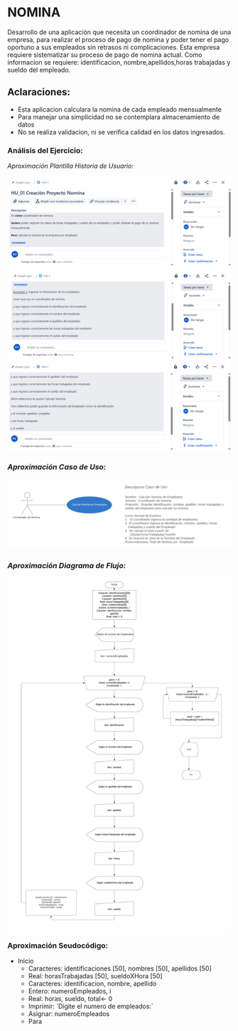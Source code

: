 # NOMINA
Desarrollo de una aplicación que necesita un coordinador de nomina de una empresa, para realizar el proceso de pago de nomina y poder tener el pago oportuno a sus empleados sin retrasos ni complicaciones. Esta empresa requiere sistematizar su proceso de pago de nomina actual. Como informacion se requiere: identificacion, nombre,apellidos,horas trabajadas y sueldo del empleado.

## Aclaraciones:

- Esta aplicacion calculara la nomina de cada empleado mensualmente
- Para manejar una simplicidad no se contemplara almacenamiento de datos
- No se realiza validacion, ni se verifica calidad en los datos ingresados.

### Análisis del Ejercicio:
_Aproximación Plantilla Historia de Usuario:_

![alt text](https://github.com/ktevla/ejercicio.github.io/blob/main/Historia_1.png)
![alt text](https://github.com/ktevla/ejercicio.github.io/blob/main/Historia_2.png)
![alt text](https://github.com/ktevla/ejercicio.github.io/blob/main/Historia_3.png)

### _Aproximación Caso de Uso:_                                                            
                                                                                  
![alt text](https://github.com/ktevla/ejercicio.github.io/blob/main/Caso%20de%20uso%20(2).png) 

### _Aproximación Diagrama de Flujo:_ 

![alt text](https://github.com/ktevla/ejercicio.github.io/blob/main/Diagrama%20de%20Flujo.png)

### Aproximación Seudocódigo:

- Inicio
  - Caracteres: identificaciones [50], nombres [50], apellidos [50]
  - Real: horasTrabajadas [50], sueldoXHora [50]
  - Caracteres: identificacion, nombre, apellido
  - Entero: numeroEmpleados, i
  - Real: horas, sueldo, total<- 0
  - Imprimir: ´Digite el numero de empleados:´
  - Asignar: numeroEmpleados
  - Para



                                                                                  






